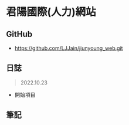# 君陽國際(人力)網站

## GitHub
- https://github.com/LJJain/jiunyoung_web.git

## 日誌

> 2022.10.23
- 開始項目

## 筆記